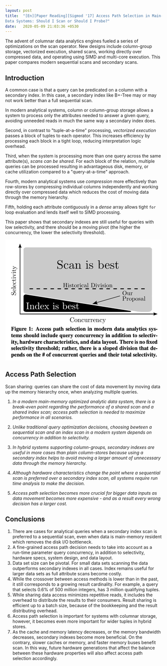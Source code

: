 ```yaml
---
layout: post
title:  "[En][Paper Reading][Sigmod '17] Access Path Selection in Main-Memory Optimized
Data Systems: Should I Scan or Should I Probe?"
date:   2020-05-09 21:03:36 +0530
---
```


The advent of columnar data analytics engines fueled a series of optimizations on the scan operator. New designs include column-group storage, vectorized execution, shared scans, working directly over compressed data, and operating using SIMD and multi-core execution. This paper compares modern sequential scans and secondary scans.

## Introduction
A common case is that a query can be predicated on a column with a secondary index. In this case, a secondary index like B+-Tree may or may not work better than a full sequential scan.

In modern analytical systems, column or column-group storage allows a system to process only the attributes needed to answer a given query, avoiding unneeded reads in much the same way a secondary index does.

Second, in contrast to "tuple-at-a-time" processing, _vectorized execution_ passes a block of tuples to each operator. This increases efficiency by processing each block in a tight loop, reducing interpretation logic overhead.

Third, when the system is processing more than one query across the same attribute(s), _scans can be shared_. For each block of the relation, multiple queries can be processed resulting in advantageous disk, memory, or cache utilization compared to a "query-at-a-time" approach.

Fourth, modern analytical systems use _compression_ more effectively than row-stores by compressing individual columns independently and working directly over compressed data which reduces the cost of moving data through the memory hierarchy.

Fifth, holding each attribute contiguously in a _dense_ array allows tight `for` loop evaluation and lends itself well to SIMD processing.

This paper shows that secondary indexes are still useful for queries with low selectivity, and there should be a moving pivot (the higher the concurrency, the lower the selectivity threshold).

<p align="center">
  <img src="/assets/pictures/aps/APS.png">
</p>

## Access Path Selection
Scan sharing: queries can share the cost of data movement by moving data up the memory hierarchy once, when analyzing multiple queries.

1. _In a modern main-memory optimized analytic data system, there is a break-even point regarding the performance of a shared scan and a shared index scan; access path selection is needed to maximize performance in all scenarios._

2. _Unlike traditional query optimization decisions, choosing bewteen a sequential scan and an index scan in a modern system depends on concurrency in addition to selectivity._

3. _In hybrid systems supporting column-groups, secondary indexes are useful in more cases than plain column-stores because using a secondary index helps to avoid moving a larger amount of unnecessary data through the memory hierarchy._

4. _Although hardware characteristics change the point where a sequential scan is preferred over a secondary index scan, all systems require run time analysis to make the decision._

5. _Access path selection becomes more crucial for bigger data inputs as data movement becomes more expensive - and as a result every wrong decision has a larger cost._

## Conclusions
1. There are cases for analytical queries when a secondary index scan is preferred to a sequential scan, even when data is main-memory resident which removes the disk I/O bottleneck.
2. A fine-grained access path decision needs to take into account as a run-time parameter query concurrency, in addition to selectivity, hardware specs, system design, and data layout.
3. Data set size can be pivotal. For small data sets scanning the data outperforms secondary indexes in all cases. Index remains useful for larger data sets as full attribute scans become costly.
4. While the crossover between access methods is lower than in the past, it still corresponds to a growing result cardinality. For example, a query that selects 0.6% of 500 million integers, has 3 million qualifying tuples.
5. While sharing data access minimizes repetitive reads, it includes the overhead to distribute the results to their consumers. Result sharing is efficient up to a batch size, because of the bookkeeping and the result distributing overhead.
6. Access path selection is important for systems with columnar storage, however, it becomes even more important for wider tuples in hybrid stores.
7. As the cache and memory latency decreases, or the memory bandwidth decreases, secondary indexes become more beneficial. On the contrary, slower caches or memory, and faster memory buses benefit scan. In this way, future hardware generations that affect the balance between these hardware properties will also affect access path selection accordingly.
